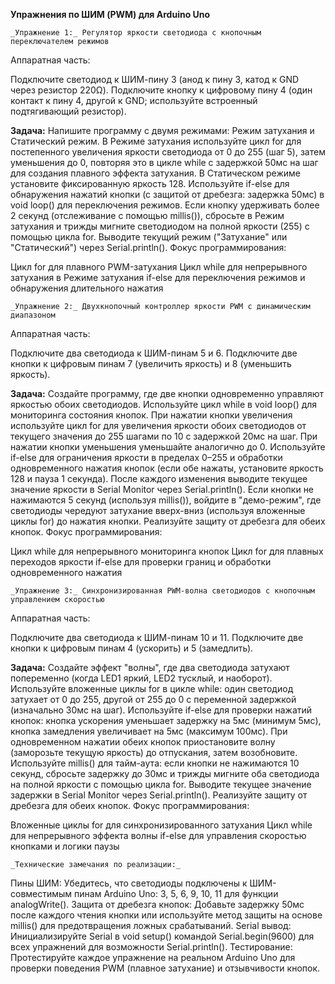 **Упражнения по ШИМ (PWM) для Arduino Uno**

    _Упражнение 1:_ Регулятор яркости светодиода с кнопочным переключателем режимов
Аппаратная часть:

Подключите светодиод к ШИМ-пину 3 (анод к пину 3, катод к GND через резистор 220Ω).
Подключите кнопку к цифровому пину 4 (один контакт к пину 4, другой к GND; используйте встроенный подтягивающий резистор).

**Задача:**
Напишите программу с двумя режимами: Режим затухания и Статический режим. В Режиме затухания используйте цикл for для постепенного увеличения яркости светодиода от 0 до 255 (шаг 5), затем уменьшения до 0, повторяя это в цикле while с задержкой 50мс на шаг для создания плавного эффекта затухания. В Статическом режиме установите фиксированную яркость 128.
Используйте if-else для обнаружения нажатий кнопки (с защитой от дребезга: задержка 50мс) в void loop() для переключения режимов. Если кнопку удерживать более 2 секунд (отслеживание с помощью millis()), сбросьте в Режим затухания и трижды мигните светодиодом на полной яркости (255) с помощью цикла for.
Выводите текущий режим ("Затухание" или "Статический") через Serial.println().
Фокус программирования:

Цикл for для плавного PWM-затухания
Цикл while для непрерывного затухания в Режиме затухания
if-else для переключения режимов и обнаружения длительного нажатия


    _Упражнение 2:_ Двухкнопочный контроллер яркости PWM с динамическим диапазоном
Аппаратная часть:

Подключите два светодиода к ШИМ-пинам 5 и 6.
Подключите две кнопки к цифровым пинам 7 (увеличить яркость) и 8 (уменьшить яркость).

**Задача:**
Создайте программу, где две кнопки одновременно управляют яркостью обоих светодиодов. Используйте цикл while в void loop() для мониторинга состояния кнопок. При нажатии кнопки увеличения используйте цикл for для увеличения яркости обоих светодиодов от текущего значения до 255 шагами по 10 с задержкой 20мс на шаг. При нажатии кнопки уменьшения уменьшайте аналогично до 0.
Используйте if-else для ограничения яркости в пределах 0–255 и обработки одновременного нажатия кнопок (если обе нажаты, установите яркость 128 и пауза 1 секунда). После каждого изменения выводите текущее значение яркости в Serial Monitor через Serial.println().
Если кнопки не нажимаются 5 секунд (используя millis()), войдите в "демо-режим", где светодиоды чередуют затухание вверх-вниз (используя вложенные циклы for) до нажатия кнопки. Реализуйте защиту от дребезга для обеих кнопок.
Фокус программирования:

Цикл while для непрерывного мониторинга кнопок
Цикл for для плавных переходов яркости
if-else для проверки границ и обработки одновременного нажатия


    _Упражнение 3:_ Синхронизированная PWM-волна светодиодов с кнопочным управлением скоростью
Аппаратная часть:

Подключите два светодиода к ШИМ-пинам 10 и 11.
Подключите две кнопки к цифровым пинам 4 (ускорить) и 5 (замедлить).

**Задача:**
Создайте эффект "волны", где два светодиода затухают попеременно (когда LED1 яркий, LED2 тусклый, и наоборот). Используйте вложенные циклы for в цикле while: один светодиод затухает от 0 до 255, другой от 255 до 0 с переменной задержкой (изначально 30мс на шаг).
Используйте if-else для проверки нажатий кнопок: кнопка ускорения уменьшает задержку на 5мс (минимум 5мс), кнопка замедления увеличивает на 5мс (максимум 100мс). При одновременном нажатии обеих кнопок приостановите волну (заморозьте текущую яркость) до отпускания, затем возобновите.
Используйте millis() для тайм-аута: если кнопки не нажимаются 10 секунд, сбросьте задержку до 30мс и трижды мигните оба светодиода на полной яркости с помощью цикла for. Выводите текущее значение задержки в Serial Monitor через Serial.println(). Реализуйте защиту от дребезга для обеих кнопок.
Фокус программирования:

Вложенные циклы for для синхронизированного затухания
Цикл while для непрерывного эффекта волны
if-else для управления скоростью кнопками и логики паузы


    _Технические замечания по реализации:_
Пины ШИМ:
Убедитесь, что светодиоды подключены к ШИМ-совместимым пинам Arduino Uno: 3, 5, 6, 9, 10, 11 для функции analogWrite().
Защита от дребезга кнопок:
Добавьте задержку 50мс после каждого чтения кнопки или используйте метод защиты на основе millis() для предотвращения ложных срабатываний.
Serial вывод:
Инициализируйте Serial в void setup() командой Serial.begin(9600) для всех упражнений для возможности Serial.println().
Тестирование:
Протестируйте каждое упражнение на реальном Arduino Uno для проверки поведения PWM (плавное затухание) и отзывчивости кнопок.
